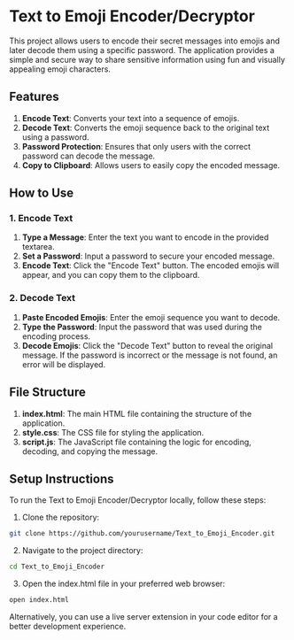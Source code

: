 # Text to Emoji Encoder/Decryptor
This project allows users to encode their secret messages into emojis and later decode them using a specific password. The application provides a simple and secure way to share sensitive information using fun and visually appealing emoji characters.

## Features
1. <b>Encode Text</b>: Converts your text into a sequence of emojis.
2. <b>Decode Text</b>: Converts the emoji sequence back to the original text using a password.
3. <b>Password Protection</b>: Ensures that only users with the correct password can decode the message.
4. <b>Copy to Clipboard</b>: Allows users to easily copy the encoded message.
   
## How to Use
### 1. Encode Text
1. <b>Type a Message</b>: Enter the text you want to encode in the provided textarea.
2. <b>Set a Password</b>: Input a password to secure your encoded message.
3. <b>Encode Text</b>: Click the "Encode Text" button. The encoded emojis will appear, and you can copy them to the clipboard.
### 2. Decode Text
1. <b>Paste Encoded Emojis</b>: Enter the emoji sequence you want to decode.
2. <b>Type the Password</b>: Input the password that was used during the encoding process.
3. <b>Decode Emojis</b>: Click the "Decode Text" button to reveal the original message. If the password is incorrect or the message is not found, an error will be displayed.
## File Structure
1. <b>index.html</b>: The main HTML file containing the structure of the application.
2. <b>style.css</b>: The CSS file for styling the application.
3. <b>script.js</b>: The JavaScript file containing the logic for encoding, decoding, and copying the message.

## Setup Instructions
To run the Text to Emoji Encoder/Decryptor locally, follow these steps:
1. Clone the repository:
```bash
git clone https://github.com/yourusername/Text_to_Emoji_Encoder.git
```
2. Navigate to the project directory:
```bash
cd Text_to_Emoji_Encoder
```
3. Open the index.html file in your preferred web browser:
```bash
open index.html
```
Alternatively, you can use a live server extension in your code editor for a better development experience.
